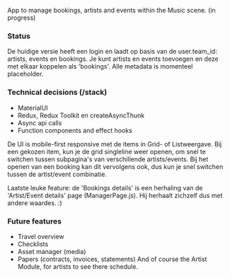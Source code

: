 App to manage bookings, artists and events within the Music scene.   (in progress)

### Status
De huidige versie heeft een login en laadt op basis van de user.team_id: artists, events en bookings.
Je kunt artists en events toevoegen en deze met elkaar koppelen als 'bookings'.
Alle metadata is momenteel placeholder.

### Technical decisions (/stack)
- MaterialUI
- Redux, Redux Toolkit en createAsyncThunk
- Async api calls
- Function components and effect hooks

De UI is mobile-first responsive met de items in Grid- of Listweergave.
Bij een gekozen item, kun je de grid singleline weer openen, om snel te switchen tussen subpagina's van verschillende artists/events.
Bij het openen van een booking kan dit vervolgens ook, dus kun je snel switchen tussen de artist/event combinatie.

Laatste leuke feature: de 'Bookings details' is een herhaling van de 'Artist/Event details' page (ManagerPage.js). Hij herhaalt zichzelf dus met andere waardes. :)

### Future features
- Travel overview
- Checklists
- Asset manager (media)
- Papers (contracts, invoices, statements)
And of course the Artist Module, for artists to see there schedule.
